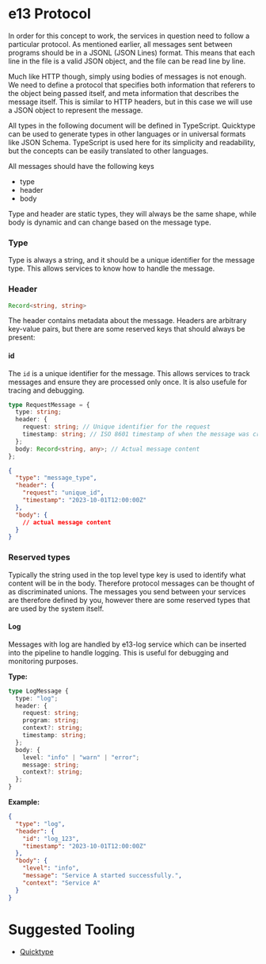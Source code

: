 # e13 Protocol

In order for this concept to work, the services in question need to follow a particular protocol. As mentioned earlier, all messages sent between programs should be in a JSONL (JSON Lines) format. This means that each line in the file is a valid JSON object, and the file can be read line by line.

Much like HTTP though, simply using bodies of messages is not enough. We need to define a protocol that specifies both information that referers to the object being passed itself, and meta information that describes the message itself. This is similar to HTTP headers, but in this case we will use a JSON object to represent the message.

All types in the following document will be defined in
TypeScript. Quicktype can be used to generate types in other languages or in universal formats like JSON Schema. TypeScript is used here for its simplicity and readability, but the concepts can be easily translated to other languages.

All messages should have the following keys
- type
- header
- body

Type and header are static types, they will always be the same shape, while body is dynamic and can change based on the message type.

### Type
Type is always a string, and it should be a unique identifier for the message type. This allows services to know how to handle the message.

### Header
```typescript
Record<string, string>
```

The header contains metadata about the message. Headers are arbitrary key-value pairs, but there are some reserved keys that should always be present:

#### id
The `id` is a unique identifier for the message. This allows services to track messages and ensure they are processed only once. It is also usefule for tracing and debugging.

```ts
type RequestMessage = {
  type: string;
  header: {
    request: string; // Unique identifier for the request
    timestamp: string; // ISO 8601 timestamp of when the message was created
  };
  body: Record<string, any>; // Actual message content
};
```


```json
{
  "type": "message_type",
  "header": {
    "request": "unique_id",
    "timestamp": "2023-10-01T12:00:00Z"
  },
  "body": {
    // actual message content
  }
}
```
### Reserved types
Typically the string used in the top level type key is used to identify what content will be in the body. Therefore protocol messages can be thought of as discriminated unions. The messages you send between your services are therefore defined by you, however there are some reserved types that are used by the system itself.

#### Log
Messages with log are handled by e13-log service which can be inserted into the pipeline to handle logging. This is useful for debugging and monitoring purposes.

**Type:**
```ts
type LogMessage {
  type: "log";
  header: {
    request: string;
    program: string; 
    context?: string;
    timestamp: string;
  };
  body: {
    level: "info" | "warn" | "error";
    message: string;
    context?: string;
  };
}
```

**Example:**
```json
{
  "type": "log",
  "header": {
    "id": "log_123",
    "timestamp": "2023-10-01T12:00:00Z"
  },
  "body": {
    "level": "info",
    "message": "Service A started successfully.",
    "context": "Service A"
  }
}
```



# Suggested Tooling
- [Quicktype](https://quicktype.io/)

